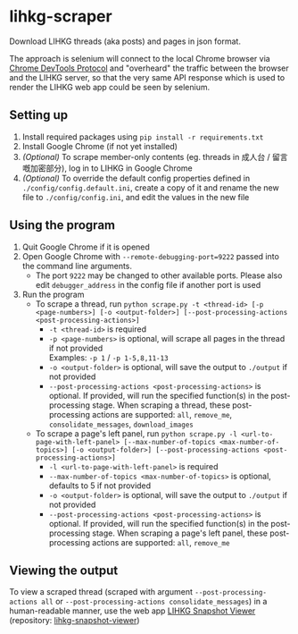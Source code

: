 # lihkg-scraper

Download LIHKG threads (aka posts) and pages in json format.

The approach is selenium will connect to the local Chrome browser via [Chrome DevTools Protocol](https://chromedevtools.github.io/devtools-protocol/) and "overheard" the traffic between the browser and the LIHKG server, so that the very same API response which is used to render the LIHKG web app could be seen by selenium.

## Setting up

1. Install required packages using `pip install -r requirements.txt`
2. Install Google Chrome (if not yet installed)
3. *(Optional)* To scrape member-only contents (eg. threads in 成人台 / 留言嘅加密部分), log in to LIHKG in Google Chrome
4. *(Optional)* To override the default config properties defined in `./config/config.default.ini`, create a copy of it and rename the new file to `./config/config.ini`, and edit the values in the new file

## Using the program

1. Quit Google Chrome if it is opened
2. Open Google Chrome with `--remote-debugging-port=9222` passed into the command line arguments.
    - The port `9222` may be changed to other available ports. Please also edit `debugger_address` in the config file if another port is used
3. Run the program
    - To scrape a thread, run `python scrape.py -t <thread-id> [-p <page-numbers>] [-o <output-folder>] [--post-processing-actions <post-processing-actions>]`
        - `-t <thread-id>` is required
        - `-p <page-numbers>` is optional, will scrape all pages in the thread if not provided\
        Examples: `-p 1` / `-p 1-5,8,11-13`
        - `-o <output-folder>` is optional, will save the output to `./output` if not provided
        - `--post-processing-actions <post-processing-actions>` is optional. If provided, will run the specified function(s) in the post-processing stage. When scraping a thread, these post-processing actions are supported: `all`, `remove_me`, `consolidate_messages`, `download_images`
    - To scrape a page's left panel, run `python scrape.py -l <url-to-page-with-left-panel> [--max-number-of-topics <max-number-of-topics>] [-o <output-folder>] [--post-processing-actions <post-processing-actions>]`
        - `-l <url-to-page-with-left-panel>` is required
        - `--max-number-of-topics <max-number-of-topics>` is optional, defaults to 5 if not provided
        - `-o <output-folder>` is optional, will save the output to `./output` if not provided
        - `--post-processing-actions <post-processing-actions>` is optional. If provided, will run the specified function(s) in the post-processing stage. When scraping a page's left panel, these post-processing actions are supported: `all`, `remove_me`

## Viewing the output

To view a scraped thread (scraped with argument `--post-processing-actions all` or `--post-processing-actions consolidate_messages`) in a human-readable manner, use the web app [LIHKG Snapshot Viewer](https://lhfmartin.github.io/lihkg-snapshot-viewer/) (repository: [lihkg-snapshot-viewer](https://github.com/lhfmartin/lihkg-snapshot-viewer))
